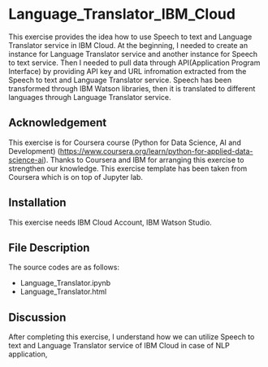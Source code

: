 # Language_Translator_IBM_Cloud

This exercise provides the idea how to use Speech to text and Language Translator service in IBM Cloud. At the beginning, I needed to create an instance for Language Translator service and another instance for Speech to text service. Then I needed to pull data through API(Application Program Interface) by providing API key and URL infromation extracted from the Speech to text and Language Translator service. Speech has been transformed through IBM Watson libraries, then it is translated to different languages through Language Translator service. 


## Acknowledgement
This exercise is for Coursera course (Python for Data Science, AI and Development) (https://www.coursera.org/learn/python-for-applied-data-science-ai). 
Thanks to Coursera and IBM for arranging this exercise to strengthen our knowledge. This exercise template has been taken from Coursera which is on top of Jupyter lab.

## Installation
This exercise needs IBM Cloud Account, IBM Watson Studio.

## File Description
The source codes are as follows:
- Language_Translator.ipynb
- Language_Translator.html

## Discussion
After completing this exercise, I understand how we can utilize Speech to text and Language Translator service of IBM Cloud in case of NLP application, 
